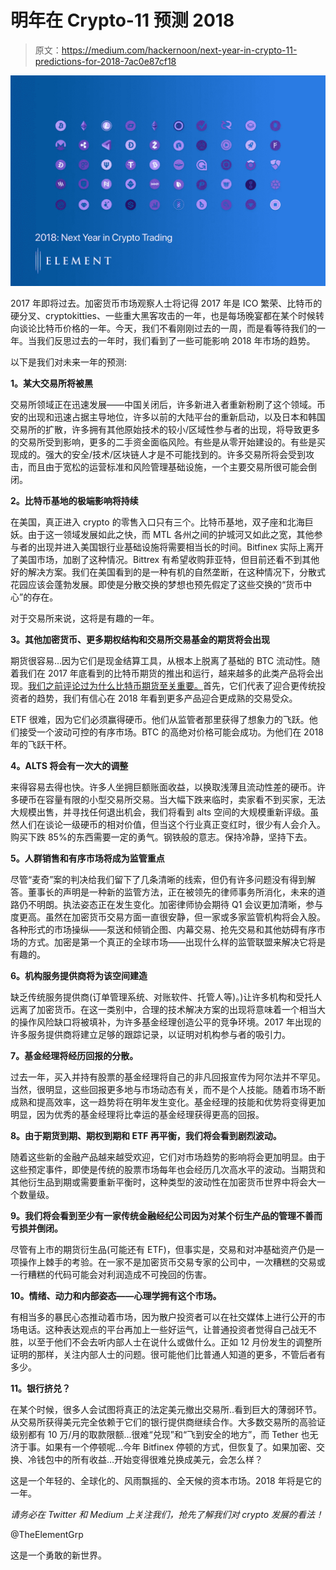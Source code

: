 # 明年在 Crypto-11 预测 2018

> 原文：<https://medium.com/hackernoon/next-year-in-crypto-11-predictions-for-2018-7ac0e87cf18>

![](img/3833a891e1afa248d26570489b56e345.png)

2017 年即将过去。加密货币市场观察人士将记得 2017 年是 ICO 繁荣、比特币的硬分叉、cryptokitties、一些重大黑客攻击的一年，也是每场晚宴都在某个时候转向谈论比特币价格的一年。今天，我们不看刚刚过去的一周，而是看等待我们的一年。当我们反思过去的一年时，我们看到了一些可能影响 2018 年市场的趋势。

以下是我们对未来一年的预测:

**1。某大交易所将被黑**

交易所领域正在迅速发展——中国关闭后，许多新进入者重新粉刷了这个领域。币安的出现和迅速占据主导地位，许多以前的大陆平台的重新启动，以及日本和韩国交易所的扩散，许多拥有其他原始技术的较小/区域性参与者的出现，将导致更多的交易所受到影响，更多的二手资金面临风险。有些是从零开始建设的。有些是买现成的。强大的安全/技术/区块链人才是不可能找到的。许多交易所将会受到攻击，而且由于宽松的运营标准和风险管理基础设施，一个主要交易所很可能会倒闭。

**2。比特币基地的极端影响将持续**

在美国，真正进入 crypto 的零售入口只有三个。比特币基地，双子座和北海巨妖。由于这一领域发展如此之快，而 MTL 各州之间的护城河又如此之宽，其他参与者的出现并进入美国银行业基础设施将需要相当长的时间。Bitfinex 实际上离开了美国市场，加剧了这种情况。Bittrex 有希望收购菲亚特，但目前还看不到其他好的解决方案。我们在美国看到的是一种有机的自然垄断，在这种情况下，分散式花园应该会蓬勃发展。即使是分散交换的梦想也预先假定了这些交换的“货币中心”的存在。

对于交易所来说，这将是有趣的一年。

**3。其他加密货币、更多期权结构和交易所交易基金的期货将会出现**

期货很容易…因为它们是现金结算工具，从根本上脱离了基础的 BTC 流动性。随着我们在 2017 年底看到的比特币期货的推出和运行，越来越多的此类产品将会出现。[我们之前评论过为什么比特币期货至关重要。](/@TheElementGrp/scrambling-for-the-future-how-the-cme-cboe-announcements-may-affect-the-bitcoin-market-fe757050e037)首先，它们代表了迎合更传统投资者的趋势，我们有信心在 2018 年看到更多产品迎合更成熟的交易受众。

ETF 很难，因为它们必须赢得硬币。他们从监管者那里获得了想象力的飞跃。他们接受一个波动可控的有序市场。BTC 的高绝对价格可能会成功。为他们在 2018 年的飞跃干杯。

**4。ALTS 将会有一次大的调整**

来得容易去得也快。许多人坐拥巨额账面收益，以换取浅薄且流动性差的硬币。许多硬币在容量有限的小型交易所交易。当大幅下跌来临时，卖家看不到买家，无法大规模出售，并寻找任何退出机会，我们将看到 alts 空间的大规模重新评级。虽然人们在谈论一级硬币的相对价值，但当这个行业真正变红时，很少有人会介入。购买下跌 85%的东西需要一定的勇气。钢铁般的意志。保持冷静，坚持下去。

**5。人群销售和有序市场将成为监管重点**

尽管“麦奇”案的判决给我们留下了几条清晰的线索，但仍有许多问题没有得到解答。董事长的声明是一种新的监管方法，正在被领先的律师事务所消化，未来的道路仍不明朗。执法姿态正在发生变化。加密律师协会期待 Q1 会议更加清晰，参与度更高。虽然在加密货币交易方面一直很安静，但一家或多家监管机构将会入股。各种形式的市场操纵——泵送和倾销企图、内幕交易、抢先交易和其他妨碍有序市场的方式。加密是第一个真正的全球市场——出现什么样的监管联盟来解决它将是有趣的。

**6。机构服务提供商将为该空间建造**

缺乏传统服务提供商(订单管理系统、对账软件、托管人等)。)让许多机构和受托人远离了加密货币。在这一类别中，合理的技术解决方案的出现将意味着一个相当大的操作风险缺口将被填补，为许多基金经理创造公平的竞争环境。2017 年出现的许多服务提供商将建立足够的跟踪记录，以证明对机构参与者的吸引力。

**7。基金经理将经历回报的分散。**

过去一年，买入并持有股票的基金经理将自己的非凡回报宣传为阿尔法并不罕见。当然，很明显，这些回报更多地与市场动态有关，而不是个人技能。随着市场不断成熟和提高效率，这一趋势将在明年发生变化。基金经理的技能和优势将变得更加明显，因为优秀的基金经理将比幸运的基金经理获得更高的回报。

**8。由于期货到期、期权到期和 ETF 再平衡，我们将会看到剧烈波动。**

随着这些新的金融产品越来越受欢迎，它们对市场趋势的影响将会更加明显。由于这些预定事件，即使是传统的股票市场每年也会经历几次高水平的波动。当期货和其他衍生品到期或需要重新平衡时，这种类型的波动性在加密货币世界中将会大一个数量级。

**9。我们将会看到至少有一家传统金融经纪公司因为对某个衍生产品的管理不善而亏损并倒闭。**

尽管有上市的期货衍生品(可能还有 ETF)，但事实是，交易和对冲基础资产仍是一项操作上棘手的考验。在一家不是加密货币交易专家的公司中，一次糟糕的交易或一行糟糕的代码可能会对利润造成不可挽回的伤害。

**10。情绪、动力和内部姿态——心理学拥有这个市场。**

有相当多的暴民心态推动着市场，因为散户投资者可以在社交媒体上进行公开的市场电话。这种表达观点的平台再加上一些好运气，让普通投资者觉得自己战无不胜，以至于他们不会去听内部人士在说什么或做什么。正如 12 月份发生的调整所证明的那样，关注内部人士的问题。很可能他们比普通人知道的更多，不管后者有多少。

**11。银行挤兑？**

在某个时候，很多人会试图将真正的法定美元撤出交易所..看到巨大的薄弱环节。从交易所获得美元完全依赖于它们的银行提供商继续合作。大多数交易所的高验证级别都有 10 万/月的取款限额…很难“兑现”和“飞到安全的地方”，而 Tether 也无济于事。如果有一个停顿呢…今年 Bitfinex 停顿的方式，但恢复了。如果加密、交换、冷钱包中的所有收益…开始变得很难兑换成美元，会怎么样？

这是一个年轻的、全球化的、风雨飘摇的、全天候的资本市场。2018 年将是它的一年。

*请务必在 Twitter 和 Medium 上关注我们，抢先了解我们对 crypto 发展的看法！*

@TheElementGrp

这是一个勇敢的新世界。